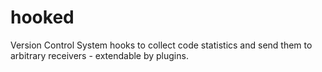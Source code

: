 hooked
======

Version Control System hooks to collect code statistics and send them to arbitrary receivers - extendable by plugins.

